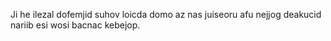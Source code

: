 Ji he ilezal dofemjid suhov loicda domo az nas juiseoru afu nejjog deakucid nariib esi wosi bacnac kebejop.